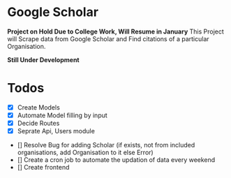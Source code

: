 # Google Scholar
**Project on Hold Due to College Work, Will Resume in January**
This Project will Scrape data from Google Scholar and Find citations of a particular Organisation.

**Still Under Development**

# Todos

- [x] Create Models
- [x] Automate Model filling by input
- [x] Decide Routes
- [x] Seprate Api, Users module
- [] Resolve Bug for adding Scholar (if exists, not from included organisations, add Organisation to it else Error)
- [] Create a cron job to automate the updation of data every weekend
- [] Create frontend

